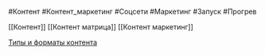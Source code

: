 #Контент #Контент_маркетинг  #Соцсети #Маркетинг #Запуск #Прогрев 

[[Контент]]
[[Контент матрица]]
[[Контент маркетинг]]


[Типы и форматы контента](https://disk.yandex.ru/i/bIv3O54Ov-xyNQ)
